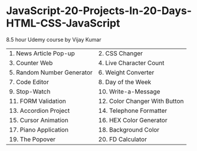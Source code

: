 # JavaScript-20-Projects-In-20-Days-HTML-CSS-JavaScript
8.5 hour Udemy course by Vijay Kumar

<table>
  <tr>
    <td>1. News Article Pop-up</td>
    <td>2. CSS Changer</td>
  </tr>
  <tr>
    <td>3. Counter Web</td>
    <td>4. Live Character Count</td>
  </tr>
  <tr>
    <td>5. Random Number Generator</td>
    <td>6. Weight Converter</td>
  </tr>
  <tr>
    <td>7. Code Editor</td>
    <td>8. Day of the Week</td>
  </tr>
  <tr>
    <td>9. Stop-Watch</td>
    <td>10. Write-a-Message</td>
  </tr>
  <tr>
    <td>11. FORM Validation</td>
    <td>12. Color Changer With Button</td>
  </tr>
  <tr>
    <td>13. Accordion Project</td>
    <td>14. Telephone Formatter</td>
  </tr>
  <tr>
    <td>15. Cursor Animation</td>
    <td>16. HEX Color Generator</td>
  </tr>
  <tr>
    <td>17. Piano Application</td>
    <td>18. Background Color</td>
  </tr>
  <tr>
    <td>19. The Popover</td>
    <td>20. FD Calculator</td>
  </tr>
</table>

